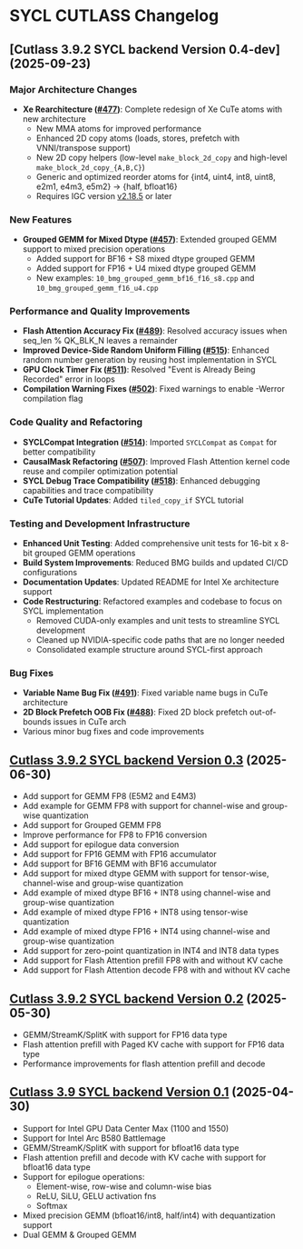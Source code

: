 # SYCL CUTLASS Changelog

## [Cutlass 3.9.2 SYCL backend Version 0.4-dev] (2025-09-23)
### Major Architecture Changes
- **Xe Rearchitecture ([#477](https://github.com/intel/cutlass-sycl/pull/477))**: Complete redesign of Xe CuTe atoms with new architecture
  - New MMA atoms for improved performance
  - Enhanced 2D copy atoms (loads, stores, prefetch with VNNI/transpose support)
  - New 2D copy helpers (low-level `make_block_2d_copy` and high-level `make_block_2d_copy_{A,B,C}`)
  - Generic and optimized reorder atoms for {int4, uint4, int8, uint8, e2m1, e4m3, e5m2} -> {half, bfloat16}
  - Requires IGC version [v2.18.5](https://github.com/intel/intel-graphics-compiler/releases/tag/v2.18.5) or later  

### New Features
- **Grouped GEMM for Mixed Dtype ([#457](https://github.com/intel/cutlass-sycl/pull/457))**: Extended grouped GEMM support to mixed precision operations
  - Added support for BF16 + S8 mixed dtype grouped GEMM
  - Added support for FP16 + U4 mixed dtype grouped GEMM
  - New examples: `10_bmg_grouped_gemm_bf16_f16_s8.cpp` and `10_bmg_grouped_gemm_f16_u4.cpp`

### Performance and Quality Improvements  
- **Flash Attention Accuracy Fix ([#489](https://github.com/intel/cutlass-sycl/pull/489))**: Resolved accuracy issues when seq_len % QK_BLK_N leaves a remainder
- **Improved Device-Side Random Uniform Filling ([#515](https://github.com/intel/cutlass-sycl/pull/515))**: Enhanced random number generation by reusing host implementation in SYCL
- **GPU Clock Timer Fix ([#511](https://github.com/intel/cutlass-sycl/pull/511))**: Resolved "Event is Already Being Recorded" error in loops
- **Compilation Warning Fixes ([#502](https://github.com/intel/cutlass-sycl/pull/502))**: Fixed warnings to enable -Werror compilation flag

### Code Quality and Refactoring
- **SYCLCompat Integration ([#514](https://github.com/intel/cutlass-sycl/pull/514))**: Imported `SYCLCompat` as `Compat` for better compatibility
- **CausalMask Refactoring ([#507](https://github.com/intel/cutlass-sycl/pull/507))**: Improved Flash Attention kernel code reuse and compiler optimization potential
- **SYCL Debug Trace Compatibility ([#518](https://github.com/intel/cutlass-sycl/pull/518))**: Enhanced debugging capabilities and trace compatibility
- **CuTe Tutorial Updates**: Added `tiled_copy_if` SYCL tutorial

### Testing and Development Infrastructure
- **Enhanced Unit Testing**: Added comprehensive unit tests for 16-bit x 8-bit grouped GEMM operations
- **Build System Improvements**: Reduced BMG builds and updated CI/CD configurations
- **Documentation Updates**: Updated README for Intel Xe architecture support
- **Code Restructuring**: Refactored examples and codebase to focus on SYCL implementation
  - Removed CUDA-only examples and unit tests to streamline SYCL development
  - Cleaned up NVIDIA-specific code paths that are no longer needed
  - Consolidated example structure around SYCL-first approach

### Bug Fixes
- **Variable Name Bug Fix ([#491](https://github.com/intel/cutlass-sycl/pull/491))**: Fixed variable name bugs in CuTe architecture
- **2D Block Prefetch OOB Fix ([#488](https://github.com/intel/cutlass-sycl/pull/488))**: Fixed 2D block prefetch out-of-bounds issues in CuTe arch
- Various minor bug fixes and code improvements

## [Cutlass 3.9.2 SYCL backend Version 0.3](https://github.com/codeplay/cutlass-fork/releases/tag/v3.9.2-0.3) (2025-06-30)
- Add support for GEMM FP8 (E5M2 and E4M3)
- Add example for GEMM FP8 with support for channel-wise and group-wise quantization
- Add support for Grouped GEMM FP8
- Improve performance for FP8 to FP16 conversion
- Add support for epilogue data conversion
- Add support for FP16 GEMM with FP16 accumulator
- Add support for BF16 GEMM with BF16 accumulator
- Add support for mixed dtype GEMM with support for tensor-wise, channel-wise and group-wise quantization
- Add example of mixed dtype BF16 + INT8 using channel-wise and group-wise quantization
- Add example of mixed dtype FP16 + INT8 using tensor-wise quantization
- Add example of mixed dtype FP16 + INT4 using channel-wise and group-wise quantization
- Add support for zero-point quantization in INT4 and INT8 data types
- Add support for Flash Attention prefill FP8 with and without KV cache
- Add support for Flash Attention decode FP8 with and without KV cache

## [Cutlass 3.9.2 SYCL backend Version 0.2](https://github.com/codeplay/cutlass-fork/releases/tag/v3.9.2-0.2) (2025-05-30)
- GEMM/StreamK/SplitK with support for FP16 data type
- Flash attention prefill with Paged KV cache with support for FP16 data type
- Performance improvements for flash attention prefill and decode

## [Cutlass 3.9 SYCL backend Version 0.1](https://github.com/codeplay/cutlass-fork/releases/tag/v3.9-0.1) (2025-04-30)
- Support for Intel GPU Data Center Max (1100 and 1550) 
- Support for Intel Arc B580 Battlemage 
- GEMM/StreamK/SplitK with support for bfloat16 data type
- Flash attention prefill and decode with KV cache with support for bfloat16 data type
- Support for epilogue operations:
  - Element-wise, row-wise and column-wise bias
  - ReLU, SiLU, GELU activation fns
  - Softmax
- Mixed precision GEMM (bfloat16/int8, half/int4) with dequantization support
- Dual GEMM & Grouped GEMM
